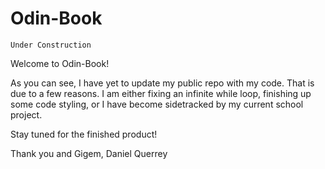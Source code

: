 # Odin-Book
    Under Construction

Welcome to Odin-Book! 

As you can see, I have yet to update my public repo with my code. That is due to a few reasons. I am either fixing an infinite while loop, finishing up some code styling, or I have become sidetracked by my current school project. 

Stay tuned for the finished product!

Thank you and Gigem,
Daniel Querrey

